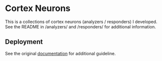 # Cortex Neurons
This is a collections of cortex neurons (analyzers / responders) I developed.
See the README in /analyzers/ and /responders/ for additional information.

## Deployment
See the original [documentation](https://thehive-project.github.io/Cortex-Analyzers/dev_guides/dockerize-your-custom-analyzers-responders/) for additional guideline.
